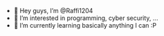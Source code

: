 - 👋 Hey guys, I’m @Raffi1204
- 👀 I’m interested in programming, cyber security, ...
- 🌱 I’m currently learning basically anything I can :P


<!---
Raffi1204/Raffi1204 is a ✨ special ✨ repository because its `README.md` (this file) appears on your GitHub profile.
You can click the Preview link to take a look at your changes.
--->
